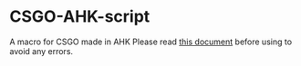 # CSGO-AHK-script
A macro for CSGO made in AHK
Please read [this document](https://an-thanhphann2004.gitbook.io/csgo112/) before using to avoid any errors.
